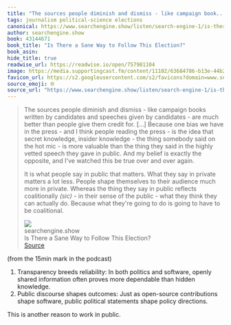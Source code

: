 ```yaml
---
title: "The sources people diminish and dismiss - like campaign book..."
tags: journalism political-science elections
canonical: https://www.searchengine.show/listen/search-engine-1/is-there-a-sane-way-to-follow-this-election
author: searchengine.show
book: 43144671
book_title: "Is There a Sane Way to Follow This Election?"
book_asin: 
hide_title: true
readwise_url: https://readwise.io/open/757981104
image: https://media.supportingcast.fm/content/11102/63684786-b13e-44b2-8d16-bcdaf6f401e3.jpg
favicon_url: https://s2.googleusercontent.com/s2/favicons?domain=www.searchengine.show
source_emoji: 🌐
source_url: "https://www.searchengine.show/listen/search-engine-1/is-there-a-sane-way-to-follow-this-election#:~:text=The%20sources%20people,to%20be%20coalitional."
---
```


> The sources people diminish and dismiss - like campaign books written by candidates and speeches given by candidates - are much better than people give them credit for. [...] Because one bias we have in the press - and I think people reading the press - is the idea that secret knowledge, insider knowledge - the thing somebody said on the hot mic - is more valuable than the thing they said in the highly vetted speech they gave in public. And my belief is exactly the opposite, and I've watched this be true over and over again.
> 
> It is what people say in public that matters. What they say in private matters a lot less. People shape themselves to their audience much more in private. Whereas the thing they say in public reflects coalitionally _(sic)_ - in their sense of the public - what they think they can actually do. Because what they're going to do is going to have to be coalitional.
> <div class="quoteback-footer"><div class="quoteback-avatar"><img class="mini-favicon" src="https://s2.googleusercontent.com/s2/favicons?domain=www.searchengine.show"></div><div class="quoteback-metadata"><div class="metadata-inner"><span style="display:none">FROM:</span><div aria-label="searchengine.show" class="quoteback-author"> searchengine.show</div><div aria-label="Is There a Sane Way to Follow This Election?" class="quoteback-title"> Is There a Sane Way to Follow This Election?</div></div></div><div class="quoteback-backlink"><a target="_blank" aria-label="go to the full text of this quotation" rel="noopener" href="https://www.searchengine.show/listen/search-engine-1/is-there-a-sane-way-to-follow-this-election#:~:text=The%20sources%20people,to%20be%20coalitional." class="quoteback-arrow"> Source</a></div></div>

(from the 15min mark in the podcast)

 1. Transparency breeds reliability: In both politics and software, openly shared information often proves more dependable than hidden knowledge.
 2. Public discourse shapes outcomes: Just as open-source contributions shape software, public political statements shape policy directions.

This is another reason to work in public.